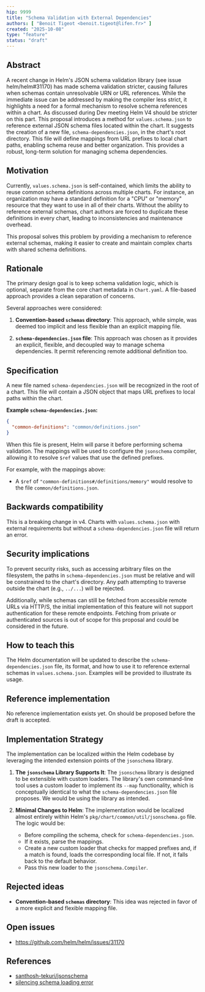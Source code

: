 ```yaml
---
hip: 9999
title: "Schema Validation with External Dependencies"
authors: [ "Benoit Tigeot <benoit.tigeot@lifen.fr>" ]
created: "2025-10-08"
type: "feature"
status: "draft"
---
```


## Abstract

A recent change in Helm's JSON schema validation library (see issue helm/helm#31170) has made schema validation stricter, causing failures when schemas contain unresolvable URN or URL references. While the immediate issue can be addressed by making the compiler less strict, it highlights a need for a formal mechanism to resolve schema references within a chart. As discussed during Dev meeting Helm V4 should be stricter on this part. This proposal introduces a method for `values.schema.json` to reference external JSON schema files located within the chart. It suggests the creation of a new file, `schema-dependencies.json`, in the chart's root directory. This file will define mappings from URL prefixes to local chart paths, enabling schema reuse and better organization. This provides a robust, long-term solution for managing schema dependencies.

## Motivation

Currently, `values.schema.json` is self-contained, which limits the ability to reuse common schema definitions across multiple charts. For instance, an organization may have a standard definition for a "CPU" or "memory" resource that they want to use in all of their charts. Without the ability to reference external schemas, chart authors are forced to duplicate these definitions in every chart, leading to inconsistencies and maintenance overhead.

This proposal solves this problem by providing a mechanism to reference external schemas, making it easier to create and maintain complex charts with shared schema definitions.

## Rationale

The primary design goal is to keep schema validation logic, which is optional, separate from the core chart metadata in `Chart.yaml`. A file-based approach provides a clean separation of concerns.

Several approaches were considered:

1.  **Convention-based `schemas` directory**: This approach, while simple, was deemed too implicit and less flexible than an explicit mapping file.

2.  **`schema-dependencies.json` file**: This approach was chosen as it provides an explicit, flexible, and decoupled way to manage schema dependencies. It permit referencing remote additional definition too.

## Specification

A new file named `schema-dependencies.json` will be recognized in the root of a chart. This file will contain a JSON object that maps URL prefixes to local paths within the chart.

**Example `schema-dependencies.json`:**
```json
{
  "common-definitions": "common/definitions.json"
}
```

When this file is present, Helm will parse it before performing schema validation. The mappings will be used to configure the `jsonschema` compiler, allowing it to resolve `$ref` values that use the defined prefixes.

For example, with the mappings above:
- A `$ref` of `"common-definitions#/definitions/memory"` would resolve to the file `common/definitions.json`.

## Backwards compatibility

This is a breaking change in v4. Charts with `values.schema.json` with external requirements but without a `schema-dependencies.json` file will return an error.

## Security implications

To prevent security risks, such as accessing arbitrary files on the filesystem, the paths in `schema-dependencies.json` must be relative and will be constrained to the chart's directory. Any path attempting to traverse outside the chart (e.g., `../...`) will be rejected.

Additionally, while schemas can still be fetched from accessible remote URLs via HTTP/S, the initial implementation of this feature will not support authentication for these remote endpoints. Fetching from private or authenticated sources is out of scope for this proposal and could be considered in the future.

## How to teach this

The Helm documentation will be updated to describe the `schema-dependencies.json` file, its format, and how to use it to reference external schemas in `values.schema.json`. Examples will be provided to illustrate its usage.

## Reference implementation

No reference implementation exists yet. On should be proposed before the draft is accepted.

## Implementation Strategy

The implementation can be localized within the Helm codebase by leveraging the intended extension points of the `jsonschema` library.

1.  **The `jsonschema` Library Supports It**: The `jsonschema` library is designed to be extensible with custom loaders. The library's own command-line tool uses a custom loader to implement its `--map` functionality, which is conceptually identical to what the `schema-dependencies.json` file proposes. We would be using the library as intended. 

2.  **Minimal Changes to Helm**: The implementation would be localized almost entirely within Helm's `pkg/chart/common/util/jsonschema.go` file. The logic would be:
    *   Before compiling the schema, check for `schema-dependencies.json`.
    *   If it exists, parse the mappings.
    *   Create a new custom loader that checks for mapped prefixes and, if a match is found, loads the corresponding local file. If not, it falls back to the default behavior.
    *   Pass this new loader to the `jsonschema.Compiler`.

## Rejected ideas

- **Convention-based `schemas` directory**: This idea was rejected in favor of a more explicit and flexible mapping file.

## Open issues

- https://github.com/helm/helm/issues/31170

## References

- [santhosh-tekuri/jsonschema](https://github.com/santhosh-tekuri/jsonschema)
- [silencing schema loading error](https://github.com/helm/helm/pull/31240)
